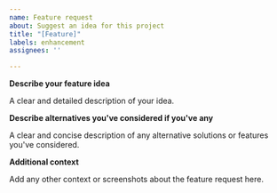 ```yaml
---
name: Feature request
about: Suggest an idea for this project
title: "[Feature]"
labels: enhancement
assignees: ''

---
```


**Describe your feature idea**

A clear and detailed description of your idea.

**Describe alternatives you've considered if you've any**

A clear and concise description of any alternative solutions or features you've considered.

**Additional context**

Add any other context or screenshots about the feature request here.

